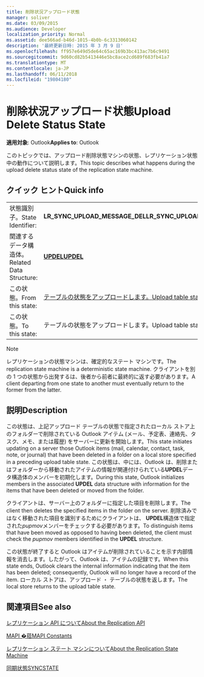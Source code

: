 ```yaml
---
title: 削除状況アップロード状態
manager: soliver
ms.date: 03/09/2015
ms.audience: Developer
localization_priority: Normal
ms.assetid: dee566ad-b46d-1015-4b0b-6c3313060142
description: '最終更新日時: 2015 年 3 月 9 日'
ms.openlocfilehash: ff957e649d5de64c65ac169b3bc413ac7b6c9491
ms.sourcegitcommit: 9d60cd82b5413446e5bc8ace2cd689f683fb41a7
ms.translationtype: MT
ms.contentlocale: ja-JP
ms.lasthandoff: 06/11/2018
ms.locfileid: "19804180"
---
```

# <a name="upload-delete-status-state"></a><span data-ttu-id="cdacc-103">削除状況アップロード状態</span><span class="sxs-lookup"><span data-stu-id="cdacc-103">Upload Delete Status State</span></span>

  
  
<span data-ttu-id="cdacc-104">**適用対象**: Outlook</span><span class="sxs-lookup"><span data-stu-id="cdacc-104">**Applies to**: Outlook</span></span> 
  
 <span data-ttu-id="cdacc-105">このトピックでは、アップロード削除状態マシンの状態、レプリケーション状態中の動作について説明します。</span><span class="sxs-lookup"><span data-stu-id="cdacc-105">This topic describes what happens during the upload delete status state of the replication state machine.</span></span> 
  
## <a name="quick-info"></a><span data-ttu-id="cdacc-106">クイック ヒント</span><span class="sxs-lookup"><span data-stu-id="cdacc-106">Quick info</span></span>

|||
|:-----|:-----|
|<span data-ttu-id="cdacc-107">状態識別子。</span><span class="sxs-lookup"><span data-stu-id="cdacc-107">State Identifier:</span></span>  <br/> |<span data-ttu-id="cdacc-108">**LR_SYNC_UPLOAD_MESSAGE_DEL**</span><span class="sxs-lookup"><span data-stu-id="cdacc-108">**LR_SYNC_UPLOAD_MESSAGE_DEL**</span></span> <br/> |
|<span data-ttu-id="cdacc-109">関連するデータ構造体。</span><span class="sxs-lookup"><span data-stu-id="cdacc-109">Related Data Structure:</span></span>  <br/> |<span data-ttu-id="cdacc-110">**[UPDEL](updel.md)**</span><span class="sxs-lookup"><span data-stu-id="cdacc-110">**[UPDEL](updel.md)**</span></span> <br/> |
|<span data-ttu-id="cdacc-111">この状態。</span><span class="sxs-lookup"><span data-stu-id="cdacc-111">From this state:</span></span>  <br/> |[<span data-ttu-id="cdacc-112">テーブルの状態をアップロードします。</span><span class="sxs-lookup"><span data-stu-id="cdacc-112">Upload table state</span></span>](upload-table-state.md) <br/> |
|<span data-ttu-id="cdacc-113">この状態。</span><span class="sxs-lookup"><span data-stu-id="cdacc-113">To this state:</span></span>  <br/> |<span data-ttu-id="cdacc-114">テーブルの状態をアップロードします。</span><span class="sxs-lookup"><span data-stu-id="cdacc-114">Upload table state</span></span>  <br/> |
   
> [!NOTE]
> <span data-ttu-id="cdacc-115">レプリケーションの状態マシンは、確定的なステート マシンです。</span><span class="sxs-lookup"><span data-stu-id="cdacc-115">The replication state machine is a deterministic state machine.</span></span> <span data-ttu-id="cdacc-116">クライアントを別の 1 つの状態から出発するは、後者から前者に最終的に返す必要があります。</span><span class="sxs-lookup"><span data-stu-id="cdacc-116">A client departing from one state to another must eventually return to the former from the latter.</span></span> 
  
## <a name="description"></a><span data-ttu-id="cdacc-117">説明</span><span class="sxs-lookup"><span data-stu-id="cdacc-117">Description</span></span>

<span data-ttu-id="cdacc-118">この状態は、上記アップロード テーブルの状態で指定されたローカル ストア上のフォルダーで削除されている Outlook アイテム (メール、予定表、連絡先、タスク、メモ、または履歴) をサーバーに更新を開始します。</span><span class="sxs-lookup"><span data-stu-id="cdacc-118">This state initiates updating on a server those Outlook items (mail, calendar, contact, task, note, or journal) that have been deleted in a folder on a local store specified in a preceding upload table state.</span></span> <span data-ttu-id="cdacc-119">この状態は、中には、Outlook は、削除またはフォルダーから移動されたアイテムの情報が関連付けられている**UPDEL**データ構造体のメンバーを初期化します。</span><span class="sxs-lookup"><span data-stu-id="cdacc-119">During this state, Outlook initializes members in the associated **UPDEL** data structure with information for the items that have been deleted or moved from the folder.</span></span> 
  
<span data-ttu-id="cdacc-120">クライアントは、サーバー上のフォルダーに指定した項目を削除します。</span><span class="sxs-lookup"><span data-stu-id="cdacc-120">The client then deletes the specified items in the folder on the server.</span></span> <span data-ttu-id="cdacc-121">削除済みではなく移動された項目を識別するためにクライアントは、 **UPDEL**構造体で指定された*pupmov*メンバーをチェックする必要があります。</span><span class="sxs-lookup"><span data-stu-id="cdacc-121">To distinguish items that have been moved as opposed to having been deleted, the client must check the  *pupmov*  members identified in the **UPDEL** structure.</span></span> 
  
<span data-ttu-id="cdacc-122">この状態が終了すると Outlook はアイテムが削除されていることを示す内部情報を消去します。したがって、Outlook は、アイテムの記録です。</span><span class="sxs-lookup"><span data-stu-id="cdacc-122">When this state ends, Outlook clears the internal information indicating that the item has been deleted; consequently, Outlook will no longer have a record of the item.</span></span> <span data-ttu-id="cdacc-123">ローカル ストアは、アップロード ・ テーブルの状態を返します。</span><span class="sxs-lookup"><span data-stu-id="cdacc-123">The local store returns to the upload table state.</span></span>
  
## <a name="see-also"></a><span data-ttu-id="cdacc-124">関連項目</span><span class="sxs-lookup"><span data-stu-id="cdacc-124">See also</span></span>



[<span data-ttu-id="cdacc-125">レプリケーション API について</span><span class="sxs-lookup"><span data-stu-id="cdacc-125">About the Replication API</span></span>](about-the-replication-api.md)
  
[<span data-ttu-id="cdacc-126">MAPI �萔</span><span class="sxs-lookup"><span data-stu-id="cdacc-126">MAPI Constants</span></span>](mapi-constants.md)
  
[<span data-ttu-id="cdacc-127">レプリケーション ステート マシンについて</span><span class="sxs-lookup"><span data-stu-id="cdacc-127">About the Replication State Machine</span></span>](about-the-replication-state-machine.md)
  
[<span data-ttu-id="cdacc-128">同期状態</span><span class="sxs-lookup"><span data-stu-id="cdacc-128">SYNCSTATE</span></span>](syncstate.md)

